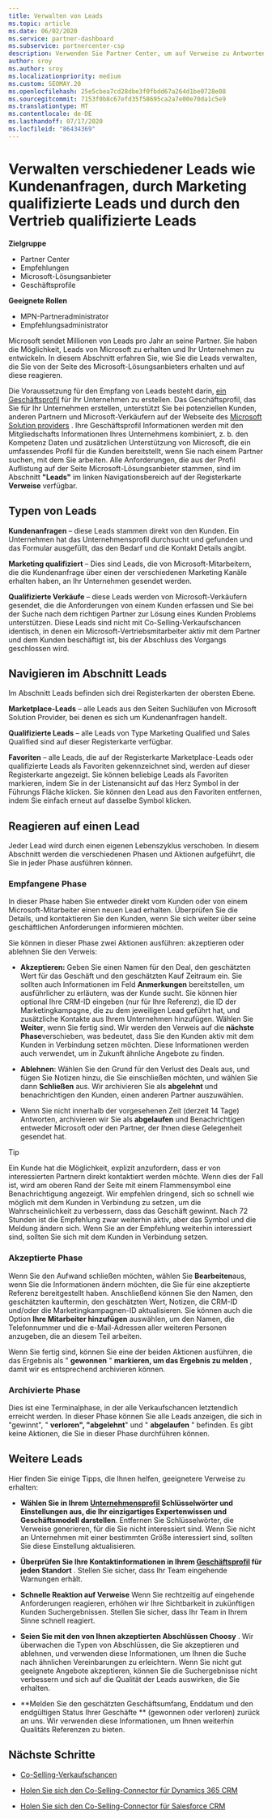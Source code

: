 ```yaml
---
title: Verwalten von Leads
ms.topic: article
ms.date: 06/02/2020
ms.service: partner-dashboard
ms.subservice: partnercenter-csp
description: Verwenden Sie Partner Center, um auf Verweise zu Antworten und neue, vorhandene und archivierte Leads und Verweise zu verwalten. Erfahren Sie außerdem, wie Sie in Zukunft weitere Verweise erhalten.
author: sroy
ms.author: sroy
ms.localizationpriority: medium
ms.custom: SEOMAY.20
ms.openlocfilehash: 25e5cbea7cd28dbe3f0fbdd67a264d1be0728e08
ms.sourcegitcommit: 7153f0b8c67efd35f58695ca2a7e00e70da1c5e9
ms.translationtype: MT
ms.contentlocale: de-DE
ms.lasthandoff: 07/17/2020
ms.locfileid: "86434369"
---
```

# <a name="manage-different-leads-like-customer-inquiries-marketing-qualified-leads-and-sales-qualified-leads"></a>Verwalten verschiedener Leads wie Kundenanfragen, durch Marketing qualifizierte Leads und durch den Vertrieb qualifizierte Leads

**Zielgruppe**

- Partner Center
- Empfehlungen
- Microsoft-Lösungsanbieter
- Geschäftsprofile

**Geeignete Rollen**

- MPN-Partneradministrator
- Empfehlungsadministrator

Microsoft sendet Millionen von Leads pro Jahr an seine Partner. Sie haben die Möglichkeit, Leads von Microsoft zu erhalten und Ihr Unternehmen zu entwickeln. In diesem Abschnitt erfahren Sie, wie Sie die Leads verwalten, die Sie von der Seite des Microsoft-Lösungsanbieters erhalten und auf diese reagieren.

Die Voraussetzung für den Empfang von Leads besteht darin, [ein Geschäftsprofil](https://docs.microsoft.com/partner-center/create-a-marketing-profile) für Ihr Unternehmen zu erstellen. Das Geschäftsprofil, das Sie für Ihr Unternehmen erstellen, unterstützt Sie bei potenziellen Kunden, anderen Partnern und Microsoft-Verkäufern auf der Webseite des [Microsoft Solution providers](https://www.microsoft.com/solution-providers/home) . Ihre Geschäftsprofil Informationen werden mit den Mitgliedschafts Informationen Ihres Unternehmens kombiniert, z. b. den Kompetenz Daten und zusätzlichen Unterstützung von Microsoft, die ein umfassendes Profil für die Kunden bereitstellt, wenn Sie nach einem Partner suchen, mit dem Sie arbeiten. Alle Anforderungen, die aus der Profil Auflistung auf der Seite Microsoft-Lösungsanbieter stammen, sind im Abschnitt **"Leads"** im linken Navigationsbereich auf der Registerkarte **Verweise** verfügbar. 

## <a name="types-of-leads"></a>Typen von Leads

**Kundenanfragen** – diese Leads stammen direkt von den Kunden. Ein Unternehmen hat das Unternehmensprofil durchsucht und gefunden und das Formular ausgefüllt, das den Bedarf und die Kontakt Details angibt.

**Marketing qualifiziert** – Dies sind Leads, die von Microsoft-Mitarbeitern, die die Kundenanfrage über einen der verschiedenen Marketing Kanäle erhalten haben, an Ihr Unternehmen gesendet werden.

**Qualifizierte Verkäufe** – diese Leads werden von Microsoft-Verkäufern gesendet, die die Anforderungen von einem Kunden erfassen und Sie bei der Suche nach dem richtigen Partner zur Lösung eines Kunden Problems unterstützen. Diese Leads sind nicht mit Co-Selling-Verkaufschancen identisch, in denen ein Microsoft-Vertriebsmitarbeiter aktiv mit dem Partner und dem Kunden beschäftigt ist, bis der Abschluss des Vorgangs geschlossen wird.

## <a name="navigating-the-leads-section"></a>Navigieren im Abschnitt Leads

Im Abschnitt Leads befinden sich drei Registerkarten der obersten Ebene. 

**Marketplace-Leads** – alle Leads aus den Seiten Suchläufen von Microsoft Solution Provider, bei denen es sich um Kundenanfragen handelt.

**Qualifizierte Leads** – alle Leads von Type Marketing Qualified und Sales Qualified sind auf dieser Registerkarte verfügbar.

**Favoriten** – alle Leads, die auf der Registerkarte Marketplace-Leads oder qualifizierte Leads als Favoriten gekennzeichnet sind, werden auf dieser Registerkarte angezeigt. Sie können beliebige Leads als Favoriten markieren, indem Sie in der Listenansicht auf das Herz Symbol in der Führungs Fläche klicken. Sie können den Lead aus den Favoriten entfernen, indem Sie einfach erneut auf dasselbe Symbol klicken.

## <a name="responding-to-a-lead"></a>Reagieren auf einen Lead

Jeder Lead wird durch einen eigenen Lebenszyklus verschoben. In diesem Abschnitt werden die verschiedenen Phasen und Aktionen aufgeführt, die Sie in jeder Phase ausführen können.

### <a name="received-stage"></a>Empfangene Phase

In dieser Phase haben Sie entweder direkt vom Kunden oder von einem Microsoft-Mitarbeiter einen neuen Lead erhalten. Überprüfen Sie die Details, und kontaktieren Sie den Kunden, wenn Sie sich weiter über seine geschäftlichen Anforderungen informieren möchten.

Sie können in dieser Phase zwei Aktionen ausführen: akzeptieren oder ablehnen Sie den Verweis:

- **Akzeptieren:** Geben Sie einen Namen für den Deal, den geschätzten Wert für das Geschäft und den geschätzten Kauf Zeitraum ein. Sie sollten auch Informationen im Feld **Anmerkungen** bereitstellen, um ausführlicher zu erläutern, was der Kunde sucht. Sie können hier optional Ihre CRM-ID eingeben (nur für Ihre Referenz), die ID der Marketingkampagne, die zu dem jeweiligen Lead geführt hat, und zusätzliche Kontakte aus Ihrem Unternehmen hinzufügen. Wählen Sie **Weiter**, wenn Sie fertig sind. Wir werden den Verweis auf die **nächste Phase**verschieben, was bedeutet, dass Sie den Kunden aktiv mit dem Kunden in Verbindung setzen möchten. Diese Informationen werden auch verwendet, um in Zukunft ähnliche Angebote zu finden. 

- **Ablehnen**: Wählen Sie den Grund für den Verlust des Deals aus, und fügen Sie Notizen hinzu, die Sie einschließen möchten, und wählen Sie dann **Schließen** aus. Wir archivieren Sie als **abgelehnt** und benachrichtigen den Kunden, einen anderen Partner auszuwählen.

- Wenn Sie nicht innerhalb der vorgesehenen Zeit (derzeit 14 Tage) Antworten, archivieren wir Sie als **abgelaufen** und Benachrichtigen entweder Microsoft oder den Partner, der Ihnen diese Gelegenheit gesendet hat.

> [!TIP]
> Ein Kunde hat die Möglichkeit, explizit anzufordern, dass er von interessierten Partnern direkt kontaktiert werden möchte. Wenn dies der Fall ist, wird am oberen Rand der Seite mit einem Flammensymbol eine Benachrichtigung angezeigt. Wir empfehlen dringend, sich so schnell wie möglich mit dem Kunden in Verbindung zu setzen, um die Wahrscheinlichkeit zu verbessern, dass das Geschäft gewinnt. Nach 72 Stunden ist die Empfehlung zwar weiterhin aktiv, aber das Symbol und die Meldung ändern sich. Wenn Sie an der Empfehlung weiterhin interessiert sind, sollten Sie sich mit dem Kunden in Verbindung setzen.

### <a name="accepted-stage"></a>Akzeptierte Phase

Wenn Sie den Aufwand schließen möchten, wählen Sie **Bearbeiten**aus, wenn Sie die Informationen ändern möchten, die Sie für eine akzeptierte Referenz bereitgestellt haben. Anschließend können Sie den Namen, den geschätzten kauftermin, den geschätzten Wert, Notizen, die CRM-ID und/oder die Marketingkampagnen-ID aktualisieren.  Sie können auch die Option **Ihre Mitarbeiter hinzufügen** auswählen, um den Namen, die Telefonnummer und die e-Mail-Adressen aller weiteren Personen anzugeben, die an diesem Teil arbeiten.

Wenn Sie fertig sind, können Sie eine der beiden Aktionen ausführen, die das Ergebnis als " **gewonnen** " **markieren, um das Ergebnis zu melden** , damit wir es entsprechend archivieren können.

### <a name="archived-stage"></a>Archivierte Phase

Dies ist eine Terminalphase, in der alle Verkaufschancen letztendlich erreicht werden. In dieser Phase können Sie alle Leads anzeigen, die sich in "gewinnt", " **verloren", "abgelehnt**" und " **abgelaufen** " befinden. Es gibt keine Aktionen, die Sie in dieser Phase durchführen können.

## <a name="getting-more-leads"></a>Weitere Leads

Hier finden Sie einige Tipps, die Ihnen helfen, geeignetere Verweise zu erhalten:

- **Wählen Sie in Ihrem [Unternehmensprofil](https://docs.microsoft.com/partner-center/create-a-marketing-profile) Schlüsselwörter und Einstellungen aus, die Ihr einzigartiges Expertenwissen und Geschäftsmodell darstellen**. Entfernen Sie Schlüsselwörter, die Verweise generieren, für die Sie nicht interessiert sind. Wenn Sie nicht an Unternehmen mit einer bestimmten Größe interessiert sind, sollten Sie diese Einstellung aktualisieren.

- **Überprüfen Sie Ihre Kontaktinformationen in Ihrem [Geschäftsprofil](https://docs.microsoft.com/partner-center/create-a-marketing-profile) für jeden Standort** . Stellen Sie sicher, dass Ihr Team eingehende Warnungen erhält.

- **Schnelle Reaktion auf Verweise** Wenn Sie rechtzeitig auf eingehende Anforderungen reagieren, erhöhen wir Ihre Sichtbarkeit in zukünftigen Kunden Suchergebnissen. Stellen Sie sicher, dass Ihr Team in Ihrem Sinne schnell reagiert.

- **Seien Sie mit den von Ihnen akzeptierten Abschlüssen Choosy** . Wir überwachen die Typen von Abschlüssen, die Sie akzeptieren und ablehnen, und verwenden diese Informationen, um Ihnen die Suche nach ähnlichen Vereinbarungen zu erleichtern. Wenn Sie nicht gut geeignete Angebote akzeptieren, können Sie die Suchergebnisse nicht verbessern und sich auf die Qualität der Leads auswirken, die Sie erhalten.

- **Melden Sie den geschätzten Geschäftsumfang, Enddatum und den endgültigen Status Ihrer Geschäfte ** (gewonnen oder verloren) zurück an uns. Wir verwenden diese Informationen, um Ihnen weiterhin Qualitäts Referenzen zu bieten.

## <a name="next-steps"></a>Nächste Schritte

- [Co-Selling-Verkaufschancen](manage-co-sell-opportunities.md)

- [Holen Sie sich den Co-Selling-Connector für Dynamics 365 CRM](connector-dynamics.md)

- [Holen Sie sich den Co-Selling-Connector für Salesforce CRM](connector-salesforce.md)
